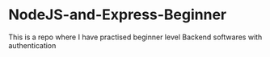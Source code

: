 # NodeJS-and-Express-Beginner
This is a repo where I have practised beginner level Backend softwares with authentication 
